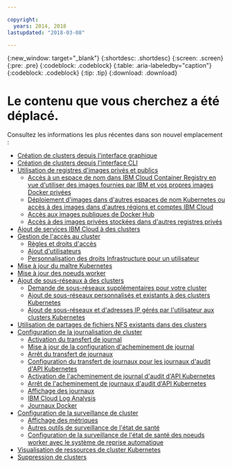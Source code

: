```yaml
---

copyright:
  years: 2014, 2018
lastupdated: "2018-03-08"

---
```


{:new_window: target="_blank"}
{:shortdesc: .shortdesc}
{:screen: .screen}
{:pre: .pre}
{:codeblock: .codeblock}
{:table: .aria-labeledby="caption"}
{:codeblock: .codeblock}
{:tip: .tip}
{:download: .download}


# Le contenu que vous cherchez a été déplacé.

Consultez les informations les plus récentes dans son nouvel emplacement :
- [Création de clusters depuis l'interface graphique](cs_clusters.html#clusters_ui)
- [Création de clusters depuis l'interface CLI](cs_clusters.html#clusters_cli)
- [Utilisation de registres d'images privés et publics](cs_images.html#images)
    - [Accès à un espace de nom dans IBM Cloud Container Registry en vue d'utiliser des images fournies par IBM et vos propres images Docker privées](cs_images.html#namespace)
    - [Déploiement d'images dans d'autres espaces de nom Kubernetes ou accès à des images dans d'autres régions et comptes IBM Cloud](cs_images.html#other)
    - [Accès aux images publiques de Docker Hub](cs_images.html#dockerhub)
    - [Accès à des images privées stockées dans d'autres registres privés](cs_images.html#private_images)
- [Ajout de services IBM Cloud à des clusters](cs_integrations.html#adding_cluster)
- [Gestion de l'accès au cluster](cs_users.html)
    - [Règles et droits d'accès](cs_users.html#access_policies)
    - [Ajout d'utilisateurs](cs_users.html#add_users)
    - [Personnalisation des droits Infrastructure pour un utilisateur](cs_users.html#infra_access)
- [Mise à jour du maître Kubernetes](cs_cluster_update.html#master)
- [Mise à jour des noeuds worker](cs_cluster_update.html#worker_node)
- [Ajout de sous-réseaux à des clusters](cs_subnets.html#subnets)
    - [Demande de sous-réseaux supplémentaires pour votre cluster](cs_subnets.html#request)
    - [Ajout de sous-réseaux personnalisés et existants à des clusters Kubernetes](cs_subnets.html#custom)
    - [Ajout de sous-réseaux et d'adresses IP gérés par l'utilisateur aux clusters Kubernetes](cs_subnets.html#user_managed)
- [Utilisation de partages de fichiers NFS existants dans des clusters](cs_storage.html#existing)
- [Configuration de la journalisation de cluster](cs_health.html#logging)
    - [Activation du transfert de journal](cs_health.html#logging)
    - [Mise à jour de la configuration d'acheminement de journal](cs_health.html#logging)
    - [Arrêt du transfert de journaux](cs_health.html#log_sources_delete)
    - [Configuration du transfert de journaux pour les journaux d'audit d'API Kubernetes](cs_health.html#app_forward)
    - [Activation de l'acheminement de journal d'audit d'API Kubernetes](cs_health.html#audit_enable)
    - [Arrêt de l'acheminement de journaux d'audit d'API Kubernetes](cs_health.html#audit_delete)
    - [Affichage des journaux](cs_health.html#view_logs)
    - [IBM Cloud Log Analysis](cs_health.html#view_logs_k8s)
    - [Journaux Docker](cs_health.html#view_logs_docker)
- [Configuration de la surveillance de cluster](cs_health.html#monitoring)
    - [Affichage des métriques](cs_health.html#view_metrics)
    - [Autres outils de surveillance de l'état de santé](cs_health.html#health_tools)
    - [Configuration de la surveillance de l'état de santé des noeuds worker avec le système de reprise automatique](cs_health.html#autorecovery)
- [Visualisation de ressources de cluster Kubernetes](cs_integrations.html#weavescope)
- [Suppression de clusters](cs_clusters.html#remove)
